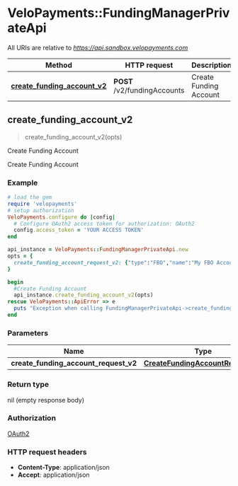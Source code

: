 # VeloPayments::FundingManagerPrivateApi

All URIs are relative to *https://api.sandbox.velopayments.com*

Method | HTTP request | Description
------------- | ------------- | -------------
[**create_funding_account_v2**](FundingManagerPrivateApi.md#create_funding_account_v2) | **POST** /v2/fundingAccounts | Create Funding Account



## create_funding_account_v2

> create_funding_account_v2(opts)

Create Funding Account

Create Funding Account

### Example

```ruby
# load the gem
require 'velopayments'
# setup authorization
VeloPayments.configure do |config|
  # Configure OAuth2 access token for authorization: OAuth2
  config.access_token = 'YOUR ACCESS TOKEN'
end

api_instance = VeloPayments::FundingManagerPrivateApi.new
opts = {
  create_funding_account_request_v2: {"type":"FBO","name":"My FBO Account","payorId":"ee53e01d-c078-43fd-abd4-47e92f4a06cf","accountName":"My Account Name","accountNumber":1231231234556,"routingNumber":123456789} # CreateFundingAccountRequestV2 | 
}

begin
  #Create Funding Account
  api_instance.create_funding_account_v2(opts)
rescue VeloPayments::ApiError => e
  puts "Exception when calling FundingManagerPrivateApi->create_funding_account_v2: #{e}"
end
```

### Parameters


Name | Type | Description  | Notes
------------- | ------------- | ------------- | -------------
 **create_funding_account_request_v2** | [**CreateFundingAccountRequestV2**](CreateFundingAccountRequestV2.md)|  | [optional] 

### Return type

nil (empty response body)

### Authorization

[OAuth2](../README.md#OAuth2)

### HTTP request headers

- **Content-Type**: application/json
- **Accept**: application/json

